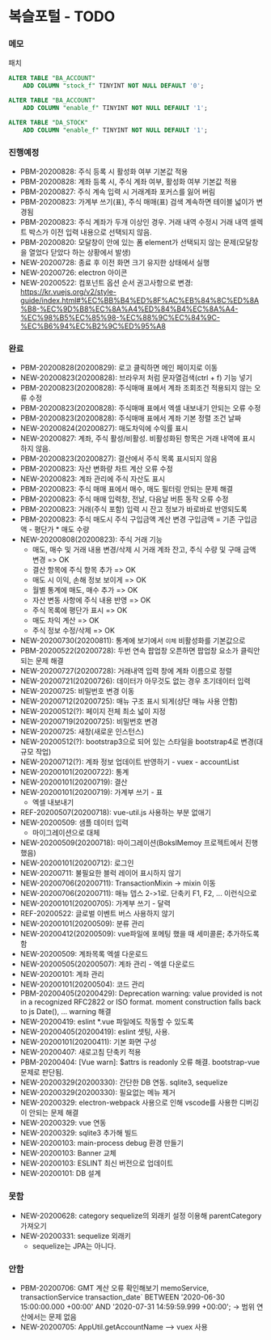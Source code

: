 # 복슬포털 - TODO

### 메모
패치
```sql
ALTER TABLE "BA_ACCOUNT"
	ADD COLUMN "stock_f" TINYINT NOT NULL DEFAULT '0';

ALTER TABLE "BA_ACCOUNT"
	ADD COLUMN "enable_f" TINYINT NOT NULL DEFAULT '1';

ALTER TABLE "DA_STOCK"
	ADD COLUMN "enable_f" TINYINT NOT NULL DEFAULT '1';
```

### 진행예정
- PBM-20200828: 주식 등록 시 활성화 여부 기본값 적용
- PBM-20200828: 계좌 등록 시, 주식 계좌 여부, 활성화 여부 기본값 적용
- PBM-20200827: 주식 계속 입력 시 거래계좌 포커스를 잃어 버림
- PBM-20200823: 가계부 쓰기(표), 주식 매매(표) 검색 계속하면 테이블 넓이가 변경됨
- PBM-20200823: 주식 계좌가 두개 이상인 경우. 거래 내역 수정시 거래 내역 셀렉트 박스가 이전 입력 내용으로 선택되지 않음.
- PBM-20200820: 모달창이 안에 있는 폼 element가 선택되지 않는 문제(모달창을 열었다 닫았다 하는 상황에서 발생)
- NEW-20200728: 종료 후 이전 화면 크기 유지한 상태에서 실행
- NEW-20200726: electron 아이콘
- NEW-20200522: 컴포넌트 옵션 순서 권고사항으로 변경: https://kr.vuejs.org/v2/style-guide/index.html#%EC%BB%B4%ED%8F%AC%EB%84%8C%ED%8A%B8-%EC%9D%B8%EC%8A%A4%ED%84%B4%EC%8A%A4-%EC%98%B5%EC%85%98-%EC%88%9C%EC%84%9C-%EC%B6%94%EC%B2%9C%ED%95%A8

### 완료
- PBM-20200828(20200829): 로고 클릭하면 메인 페이지로 이동
- NEW-20200823(20200828): 브라우저 처럼 문자열검색(ctrl + f) 기능 넣기
- PBM-20200823(20200828): 주식매매 표에서 계좌 조회조건 적용되지 않는 오류 수정
- PBM-20200823(20200828): 주식매매 표에서 엑셀 내보내기 안되는 오류 수정
- PBM-20200823(20200828): 주식매매 표에서 계좌 기본 정렬 조건 날짜
- NEW-20200824(20200827): 매도차익에 수익률 표시
- NEW-20200827: 계좌, 주식 활성/비활성. 비활성화된 항목은 거래 내역에 표시 하지 않음.
- PBM-20200823(20200827): 결산에서 주식 목록 표시되지 않음
- PBM-20200823: 자산 변화량 차트 계산 오류 수정
- NEW-20200823: 계좌 관리에 주식 자산도 표시
- PBM-20200823: 주식 매매 표에서 매수, 매도 필터링 안되는 문제 해결
- PBM-20200823: 주식 매매 입력창, 전날, 다음날 버튼 동작 오류 수정
- PBM-20200823: 거래(주식 포함) 입력 시 잔고 정보가 바로바로 반영되도록
- PBM-20200823: 주식 매도시 주식 구입금액 계산 변경
  구입금액 = 기존 구입금액 - 평단가 * 매도 수량
- NEW-20200808(20200823): 주식 거래 기능
  - 매도, 매수 및 거래 내용 변경/삭제 시 거래 계좌 잔고, 주식 수량 및 구매 금액 변경 => OK
  - 결산 항목에 주식 항목 추가 => OK
  - 매도 시 이익, 손해 정보 보이게 => OK
  - 월별 통계에 매도, 매수 추가 => OK
  - 자산 변동 사항에 주식 내용 반영 => OK
  - 주식 목록에 평단가 표시 => OK
  - 매도 차익 계산 => OK
  - 주식 정보 수정/삭제 => OK
- NEW-20200730(20200811): 통계에 보기에서 `이체` 비활성화를 기본값으로
- PBM-20200522(20200728): 두번 연속 팝업창 오픈하면 팝업창 요소가 클릭안되는 문제 해결
- NEW-20200727(20200728): 거래내역 입력 창에 계좌 이름으로 정렬
- NEW-20200721(20200726): 데이터가 아무것도 없는 경우 초기데이터 입력
- NEW-20200725: 비밀번호 변경 이동
- NEW-20200712(20200725): 매뉴 구조 표시 되게(상단 매뉴 사용 안함)
- NEW-20200512(?): 페이지 전체 최소 넓이 지정
- NEW-20200719(20200725): 비밀번호 변경
- NEW-20200725: 새창(새로운 인스턴스)
- NEW-20200512(?): bootstrap3으로 되어 있는 스타일을 bootstrap4로 변경(대규모 작업)
- NEW-20200712(?): 계좌 정보 업데이트 반영하기 - vuex - accountList
- NEW-20200101(20200722): 통계
- NEW-20200101(20200719): 결산
- NEW-20200101(20200719): 가계부 쓰기 - 표
  - 엑셀 내보내기
- REF-20200507(20200718): vue-util.js 사용하는 부분 없애기
- NEW-20200509: 샘플 데이터 입력
  - 마이그레이션으로 대체
- NEW-20200509(20200718): 마이그레이션(BokslMemoy 프로젝트에서 진행했음)
- NEW-20200101(20200712): 로그인
- NEW-20200711: 불필요한 블럭 레이어 표시하지 않기
- NEW-20200706(20200711): TransactionMixin -> mixin 이동
- NEW-20200706(20200711): 매뉴 뎁스 2->1로. 단축키 F1, F2, ... 이런식으로
- NEW-20200101(20200705): 가계부 쓰기 - 달력
- REF-20200522: 글로벌 이벤트 버스 사용하지 않기
- NEW-20200101(20200509): 분류 관리
- NEW-20200412(20200509): vue파일에 포메팅 했을 때 세미콜론; 추가하도록함
- NEW-20200509: 계좌목록 엑셀 다운로드
- NEW-20200505(20200507): 계좌 관리 - 엑셀 다운로드
- NEW-20200101: 계좌 관리
- NEW-20200101(20200504): 코드 관리
- PBM-20200405(20200429): Deprecation warning: value provided is not in a recognized RFC2822 or ISO format. moment construction falls back to js Date(), ... warning 해결
- NEW-20200419: eslint \*.vue 파일에도 작동할 수 있도록
- NEW-20200405(20200419): eslint 셋팅, 사용.
- NEW-20200101(20200411): 기본 화면 구성
- NEW-20200407: 새로고침 단축키 적용
- PBM-20200404: [Vue warn]: \$attrs is readonly 오류 해결. bootstrap-vue 문제로 판단됨.
- NEW-20200329(20200330): 간단한 DB 연동. sqlite3, sequelize
- NEW-20200329(20200330): 필요없는 메뉴 제거
- NEW-20200329: electron-webpack 사용으로 인해 vscode를 사용한 디버깅이 안되는 문제 해결
- NEW-20200329: vue 연동
- NEW-20200329: sqlite3 추가해 빌드
- NEW-20200103: main-process debug 환경 만들기
- NEW-20200103: Banner 교체
- NEW-20200103: ESLINT 최신 버전으로 업데이트
- NEW-20200101: DB 설계

### 못함
- NEW-20200628: category sequelize의 외래키 설정 이용해 parentCategory 가져오기
- NEW-20200331: sequelize 외래키
  - sequelize는 JPA는 아니다.

### 안함
- PBM-20200706: GMT 계산 오류 확인해보기
  memoService, transactionService
  transaction_date` BETWEEN '2020-06-30 15:00:00.000 +00:00' AND '2020-07-31 14:59:59.999 +00:00';
  -> 범위 연산에서는 문제 없음
- NEW-20200705: AppUtil.getAccountName --> vuex 사용
